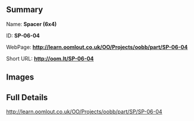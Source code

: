 

## Summary
 
Name: __Spacer (6x4)__

ID: __SP-06-04__

WebPage: __http://learn.oomlout.co.uk/OO/Projects/oobb/part/SP-06-04__

Short URL: __http://oom.lt/SP-06-04__


## Images




## Full Details

 http://learn.oomlout.co.uk/OO/Projects/oobb/part/SP/SP-06-04

